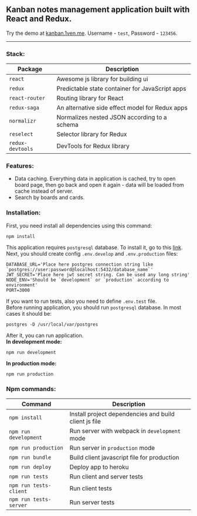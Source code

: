 ## Kanban notes management application built with React and Redux.
Try the demo at [kanban.1ven.me](http://kanban.1ven.me). Username - `test`, Password - `123456`.
___
### Stack:
| Package | Description |
| --- | --- |
| `react` | Awesome js library for building ui
| `redux` | Predictable state container for JavaScript apps
| `react-router` | Routing library for React
| `redux-saga` | An alternative side effect model for Redux apps
| `normalizr` | Normalizes nested JSON according to a schema
| `reselect` | Selector library for Redux
| `redux-devtools` | DevTools for Redux library
### Features:
- Data caching. Everything data in application is cached, try to open board page, then go back and open it again - data will be loaded from cache instead of server.
- Search by boards and cards.

### Installation:
First, you need install all dependencies using this command:
```
npm install
```
This application requires `postgresql` database. To install it, go to this [link](https://www.postgresql.org/download/).  
Next, you should create config `.env.develop` and `.env.production` files:
```
DATABASE_URL='Place here postgres connection string like `postgres://user:password@localhost:5432/database_name`'
JWT_SECRET='Place here jwt secret string. Can be used any long string'
NODE_ENV='Should be `development` or `production` according to environment'
PORT=3000
```
If you want to run tests, also you need to define `.env.test` file.  
Before running application, you should run `postgresql` database. In most cases it should be:
```
postgres -D /usr/local/var/postgres
```
After it, you can run application.  
**In development mode:**
```
npm run development
```
**In production mode:**
```
npm run production
```
### Npm commands:
| Command | Description |
| --- | --- |
| `npm install` | Install project dependencies and build client js file |
| `npm run development` | Run server with webpack in `development` mode |
| `npm run production` | Run server in `production` mode |
| `npm run bundle` | Build client javascript file for production |
| `npm run deploy` | Deploy app to heroku |
| `npm run tests` | Run client and server tests |
| `npm run tests-client` | Run client tests |
| `npm run tests-server` | Run server tests |
